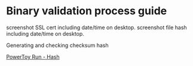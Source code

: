 # Binary validation proce​​​​​ss guide #

screenshot SSL cert including date/time on desktop. screenshot file hash including date/time on desktop.

Generating and checking checksum hash

[PowerToy Run - Hash](https://learn.microsoft.com/en-us/windows/powertoys/run?source=docs#uuids)
